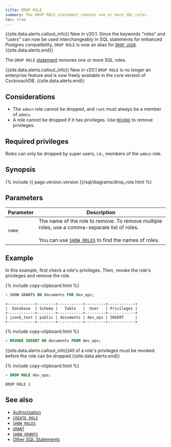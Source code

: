```yaml
---
title: DROP ROLE
summary: The DROP ROLE statement removes one or more SQL roles.
toc: true
---
```


{{site.data.alerts.callout_info}}
<span class="version-tag">New in v20.1</span>: Since the keywords "roles" and "users" can now be used interchangeably in SQL statements for enhanced Postgres compatibility, `DROP ROLE` is now an alias for [`DROP USER`](drop-user.html).
{{site.data.alerts.end}}

The `DROP ROLE` [statement](sql-statements.html) removes one or more SQL roles.

{{site.data.alerts.callout_info}}
<span class="version-tag">New in v20.1</span> <code>DROP ROLE</code> is no longer an enterprise feature and is now freely available in the core version of CockroachDB.
{{site.data.alerts.end}}


## Considerations

- The `admin` role cannot be dropped, and `root` must always be a member of `admin`.
- A role cannot be dropped if it has privileges. Use [`REVOKE`](revoke.html) to remove privileges.

## Required privileges

Roles can only be dropped by super users, i.e., members of the `admin` role.

## Synopsis

<section>{% include {{ page.version.version }}/sql/diagrams/drop_role.html %}</section>


## Parameters

 Parameter | Description
------------|--------------
`name` | The name of the role to remove. To remove multiple roles, use a comma-separate list of roles.<br><br>You can use [`SHOW ROLES`](show-roles.html) to find the names of roles.

## Example

In this example, first check a role's privileges. Then, revoke the role's privileges and remove the role.

{% include copy-clipboard.html %}
~~~ sql
> SHOW GRANTS ON documents FOR dev_ops;
~~~
~~~
+------------+--------+-----------+---------+------------+
|  Database  | Schema |   Table   |  User   | Privileges |
+------------+--------+-----------+---------+------------+
| jsonb_test | public | documents | dev_ops | INSERT     |
+------------+--------+-----------+---------+------------+
~~~

{% include copy-clipboard.html %}
~~~ sql
> REVOKE INSERT ON documents FROM dev_ops;
~~~

{{site.data.alerts.callout_info}}All of a role's privileges must be revoked before the role can be dropped.{{site.data.alerts.end}}

{% include copy-clipboard.html %}
~~~ sql
> DROP ROLE dev_ops;
~~~
~~~
DROP ROLE 1
~~~

## See also

- [Authorization](authorization.html)
- [`CREATE ROLE`](create-role.html)
- [`SHOW ROLES`](show-roles.html)
- [`GRANT`](grant.html)
- [`SHOW GRANTS`](show-grants.html)
- [Other SQL Statements](sql-statements.html)
